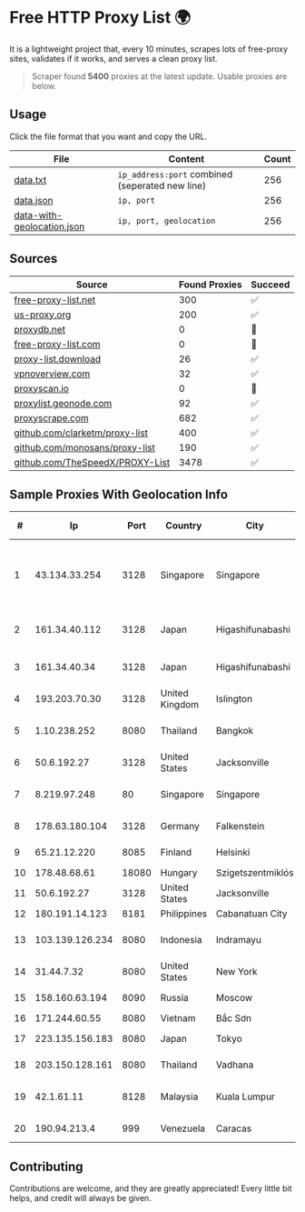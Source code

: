 
# Free HTTP Proxy List 🌍

It is a lightweight project that, every 10 minutes, scrapes lots of free-proxy sites, validates if it works, and serves a clean proxy list.


> Scraper found **5400** proxies at the latest update. Usable proxies are below.

## Usage

Click the file format that you want and copy the URL.


|File|Content|Count|
|----|-------|-----|
|[data.txt](https://raw.githubusercontent.com/themiralay/Proxy-List-World/master/data.txt)|`ip_address:port` combined (seperated new line)|256|
|[data.json](https://raw.githubusercontent.com/themiralay/Proxy-List-World/master/data.json)|`ip, port`|256|
|[data-with-geolocation.json](https://raw.githubusercontent.com/themiralay/Proxy-List-World/master/data-with-geolocation.json)|`ip, port, geolocation`|256|

## Sources

|Source|Found Proxies|Succeed|
|------|-------------|-------|
|[free-proxy-list.net](https://free-proxy-list.net)|300|✅|
|[us-proxy.org](https://www.us-proxy.org)|200|✅|
|[proxydb.net](http://proxydb.net)|0|🚫|
|[free-proxy-list.com](https://free-proxy-list.com/?page=&port=&type%5B%5D=http&type%5B%5D=https&up_time=0&search=Search)|0|🚫|
|[proxy-list.download](https://www.proxy-list.download/HTTP)|26|✅|
|[vpnoverview.com](https://vpnoverview.com/privacy/anonymous-browsing/free-proxy-servers)|32|✅|
|[proxyscan.io](https://www.proxyscan.io)|0|🚫|
|[proxylist.geonode.com](https://proxylist.geonode.com/api/proxy-list?limit=300&page=1&sort_by=lastChecked&sort_type=desc&protocols=http,https)|92|✅|
|[proxyscrape.com](https://api.proxyscrape.com/v2/?request=displayproxies&protocol=http&timeout=10000&country=all&ssl=all&anonymity=all)|682|✅|
|[github.com/clarketm/proxy-list](https://raw.githubusercontent.com/clarketm/proxy-list/master/proxy-list-raw.txt)|400|✅|
|[github.com/monosans/proxy-list](https://raw.githubusercontent.com/monosans/proxy-list/main/proxies/http.txt)|190|✅|
|[github.com/TheSpeedX/PROXY-List](https://raw.githubusercontent.com/TheSpeedX/PROXY-List/master/http.txt)|3478|✅|


## Sample Proxies With Geolocation Info

|#|Ip|Port|Country|City|Internet Service Provider|
|-|--|----|-------|----|-------------------------|
|1|43.134.33.254|3128|Singapore|Singapore|Shenzhen Tencent Computer Systems Company Limited|
|2|161.34.40.112|3128|Japan|Higashifunabashi|NTT PC Communications, Inc.|
|3|161.34.40.34|3128|Japan|Higashifunabashi|NTT PC Communications, Inc.|
|4|193.203.70.30|3128|United Kingdom|Islington|Sohonet Ripe|
|5|1.10.238.252|8080|Thailand|Bangkok|TOT Public Company Limited|
|6|50.6.192.27|3128|United States|Jacksonville|Network Solutions, LLC|
|7|8.219.97.248|80|Singapore|Singapore|Alibaba (US) Technology Co., Ltd.|
|8|178.63.180.104|3128|Germany|Falkenstein|Hetzner Online GmbH|
|9|65.21.12.220|8085|Finland|Helsinki|Hetzner Online GmbH|
|10|178.48.68.61|18080|Hungary|Szigetszentmiklós|UPC|
|11|50.6.192.27|3128|United States|Jacksonville|Network Solutions, LLC|
|12|180.191.14.123|8181|Philippines|Cabanatuan City|Globe Telecom|
|13|103.139.126.234|8080|Indonesia|Indramayu|PT. MITRACOM SOLUSI TEKNOLOGI|
|14|31.44.7.32|8080|United States|New York|ITGLOBAL.COM NL B.V.|
|15|158.160.63.194|8090|Russia|Moscow|Yandex.Cloud LLC|
|16|171.244.60.55|8080|Vietnam|Bắc Sơn|VIETEL|
|17|223.135.156.183|8080|Japan|Tokyo|So-net Corporation|
|18|203.150.128.161|8080|Thailand|Vadhana|Internet Thailand Company Ltd|
|19|42.1.61.11|8128|Malaysia|Kuala Lumpur|Exa Bytes Network Sdn.Bhd.|
|20|190.94.213.4|999|Venezuela|Caracas|IFX Networks Venezuela C.A.|



## Contributing

Contributions are welcome, and they are greatly appreciated! Every
little bit helps, and credit will always be given.

